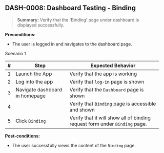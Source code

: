 ## **DASH-0008:** Dashboard Testing - Binding

> **Summary:** Verify that the 'Binding' page under dashboard is displayed successfully.  <br>

**Preconditions:** 
- The user is logged in and navigates to the dashboard page.

Scenario 1 

 | \# | Step | Expected Behavior | 
 |----|------|-------------------| 
 |  1 |Launch the App   | Verify that the app is working| 
 |  2 |Log into the app      | Verify that `log-in` page is shown  | 
 |  3 |Navigate dashboard in homepage     | Verify that the `Dashboard` page is shown   | 
 |  4 |      | Verify that `Binding` page is accessible and shown    |
 |  5 |Click `Binding`      | Verify that it will show all of  binding request form under `Binding` page.   | 


**Post-conditions:**  

- The user successfully views the content of the `Binding` page.